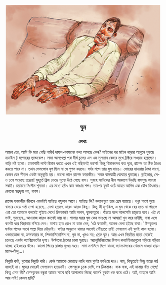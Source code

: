 <div align=center> <img align=center src='../images/prothomalo/ঘুম@লেখা:.jpg' width=500px >

<h2 align=center>ঘুম</h4><h3 align=center>লেখা:</h3>
</div>

আজব তো, আমি কি মরে গেছি নাকি! দাফন-কাফনের কথা আসছে কেন? মাইলের পর মাইল নাড়ার আগুনে পুড়ছে নড়াইল টু যশোরের ল্যান্ডস্কেপ। সাদা আলখেল্লা পরা দীর্ঘ চুলের এস এম সুলতান বেজার মুখে ট্রাক্টরে সওয়ার হয়েছেন। গাড়ি নষ্ট হলো। ঢাকাগামী লাস্ট বিমান ধরতে এখন ওই নছিমনই ভরসা! কিন্তু বিমানবন্দর কত দূরে, রাশেদ তা ঠিক ঠাওর করতে পারে না। তখন সেলফোন যুগ ছিল না যে গুগল করবে। ঘর্ঘর শব্দে তার ঘুম ভাঙে। ভোরের হাওয়ায় ঠান্ডা লাগে, কেমন যেন শীতল একটা অনুভূতি হয়। ভালো লাগে রাশেদ ফারাজীর। সমস্ত বাসযাত্রী বেঘোরে ঘুমাচ্ছে। ড্রাইভার, সে-ও ঢলে পড়েছে তন্দ্রায়! মুহূর্তে ব্রিজ ভেঙে শূন্যে উঠে গেছে বাস। সুবহে সাদিকের নীল আকাশে উড়ছি বাসসুদ্ধ আমরা সবাই। চরাচরে নিঃসীম শূন্যতা। এর মধ্যে হঠাৎ কাচ ভাঙার শব্দ। তারপর ফুটে ওঠে আহত আদিম এক যৌথ চিৎকার। কোনো স্বপ্নদৃশ্য নয়, বাস্তব।

রাশেদ ফারাজীর জীবনে এমনটাই ঘটেছে বহুকাল আগে। ঘটেছে কি? কপালগুণে তার প্রেম হয়েছে। বধূর পাশে শুয়ে বাচ্চার বেড়ে ওঠা দেখা হয়েছে...দেখা হয়েছে আরও আরও কিছু। কিন্তু কী মুশকিল, এ ঘুম থেকে বের হতে না পারলে এরা তো আমাকে কবরেই শুইয়ে দেবে! চিরকালই আমি অলস, ঘুমকাতুরে। বাঁচতে হলে আলসেমি ছাড়তে হবে। এই যে ভাই, শুনছেন...আওয়াজ কারও কানেই যায় না। শালার মরার ঘুম কেন ভাঙছে না আমার! খুব করে চাইছি, বাবা এসে কানটা ধরে বিছানায় বসিয়ে দেন। মাথায় হাত রেখে মা ডাক দেন, ‘ওঠ ফারাজী, অনেক বেলা হইছে বাবা।’ ইশকুলের ঘণ্টার শব্দের সাথে পাল্লা দিয়ে দৌড়াই। ঘণ্টার অনুরণন থামার আগেই পৌঁছাতে চাই! শেষমেশ এই ঘুমই কাল হলো। ওভারডোজ না, ক্রসফায়ার না, লিভারসিরোসিস না, গুম না, খুনও নয়; স্রেফ ঘুম। আর এখন নিয়তির মতো বেজেই চলেছে একটা অ্যাক্সিডেন্টের দৃশ্য। উল্টানো ট্রাকের চাকা ঘুরছে। অ্যালুমিনিয়ামের বিশাল কনটেইনারগুলো গড়িয়ে গড়িয়ে যাচ্ছে হাইওয়ের বাঁকে। কালো পিচের রাস্তায় দুধের নহর। সাদা মসলিনে মিশে যাচ্ছে ভ্যানচালকের থেতলে যাওয়া হাড়–মাংস–ঘিলু...।

নিকুচি করি, দৃশ্যের নিকুচি করি। কেউ আমাকে জোরছে লাথি কষে ঘুমটা ভাঙিয়ে দাও। নাহ্‌, কিছুতেই কিছু হচ্ছে না! হচ্ছেই না। ঘুমের ঘোরেই সেলফোন হাতড়াই। ফেসবুকে ঢুকে দেখি, সব ঠিকঠাক। যাক বাবা, এই যাত্রায় বাঁচা গেছে! কিন্তু এসব কী? ফেসবুকের বন্ধুরা আমার সাথে ছবি আপলোড দিচ্ছে ক্যান? বুকটা ধক করে ওঠে। অ্যাঁ, তাহলে আমি আর নাই! কেবল ছবি?

